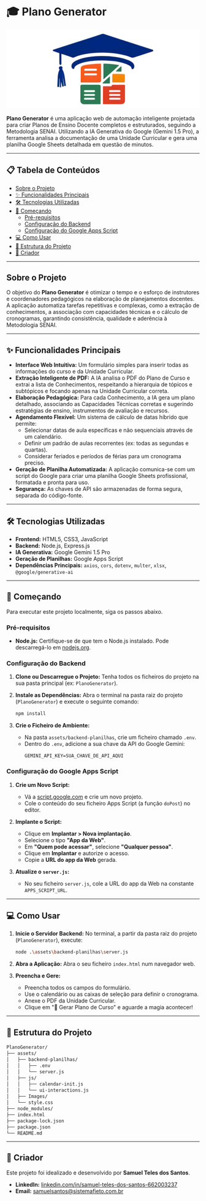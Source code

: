 # 🎓 Plano Generator

![Logo](assets/Images/Logo%20Plano%20Generator.png)

**Plano Generator** é uma aplicação web de automação inteligente projetada para criar Planos de Ensino Docente completos e estruturados, seguindo a Metodologia SENAI. Utilizando a IA Generativa do Google (Gemini 1.5 Pro), a ferramenta analisa a documentação de uma Unidade Curricular e gera uma planilha Google Sheets detalhada em questão de minutos.

---

## 📋 Tabela de Conteúdos

- [Sobre o Projeto](#sobre-o-projeto)
- [✨ Funcionalidades Principais](#-funcionalidades-principais)
- [🛠️ Tecnologias Utilizadas](#️-tecnologias-utilizadas)
- [🚀 Começando](#-começando)
  - [Pré-requisitos](#pré-requisitos)
  - [Configuração do Backend](#configuração-do-backend)
  - [Configuração do Google Apps Script](#configuração-do-google-apps-script)
- [💻 Como Usar](#-como-usar)
- [📁 Estrutura do Projeto](#-estrutura-do-projeto)
- [👤 Criador](#-criador)

---

## Sobre o Projeto

O objetivo do **Plano Generator** é otimizar o tempo e o esforço de instrutores e coordenadores pedagógicos na elaboração de planejamentos docentes. A aplicação automatiza tarefas repetitivas e complexas, como a extração de conhecimentos, a associação com capacidades técnicas e o cálculo de cronogramas, garantindo consistência, qualidade e aderência à Metodologia SENAI.

---

## ✨ Funcionalidades Principais

- **Interface Web Intuitiva:** Um formulário simples para inserir todas as informações do curso e da Unidade Curricular.
- **Extração Inteligente de PDF:** A IA analisa o PDF do Plano de Curso e extrai a lista de Conhecimentos, respeitando a hierarquia de tópicos e subtópicos e focando apenas na Unidade Curricular correta.
- **Elaboração Pedagógica:** Para cada Conhecimento, a IA gera um plano detalhado, associando as Capacidades Técnicas corretas e sugerindo estratégias de ensino, instrumentos de avaliação e recursos.
- **Agendamento Flexível:** Um sistema de cálculo de datas híbrido que permite:
  - Selecionar datas de aula específicas e não sequenciais através de um calendário.
  - Definir um padrão de aulas recorrentes (ex: todas as segundas e quartas).
  - Considerar feriados e períodos de férias para um cronograma preciso.
- **Geração de Planilha Automatizada:** A aplicação comunica-se com um script do Google para criar uma planilha Google Sheets profissional, formatada e pronta para uso.
- **Segurança:** As chaves de API são armazenadas de forma segura, separada do código-fonte.

---

## 🛠️ Tecnologias Utilizadas

- **Frontend:** HTML5, CSS3, JavaScript
- **Backend:** Node.js, Express.js
- **IA Generativa:** Google Gemini 1.5 Pro
- **Geração de Planilhas:** Google Apps Script
- **Dependências Principais:** `axios`, `cors`, `dotenv`, `multer`, `xlsx`, `@google/generative-ai`

---

## 🚀 Começando

Para executar este projeto localmente, siga os passos abaixo.

### Pré-requisitos

- **Node.js:** Certifique-se de que tem o Node.js instalado. Pode descarregá-lo em [nodejs.org](https://nodejs.org/).

### Configuração do Backend

1.  **Clone ou Descarregue o Projeto:**
    Tenha todos os ficheiros do projeto na sua pasta principal (ex: `PlanoGenerator`).

2.  **Instale as Dependências:**
    Abra o terminal na pasta raiz do projeto (`PlanoGenerator`) e execute o seguinte comando:
    ```bash
    npm install
    ```

3.  **Crie o Ficheiro de Ambiente:**
    - Na pasta `assets/backend-planilhas`, crie um ficheiro chamado `.env`.
    - Dentro do `.env`, adicione a sua chave da API do Google Gemini:
      ```
      GEMINI_API_KEY=SUA_CHAVE_DE_API_AQUI
      ```

### Configuração do Google Apps Script

1.  **Crie um Novo Script:**
    - Vá a [script.google.com](https://script.google.com) e crie um novo projeto.
    - Cole o conteúdo do seu ficheiro Apps Script (a função `doPost`) no editor.

2.  **Implante o Script:**
    - Clique em **Implantar > Nova implantação**.
    - Selecione o tipo **"App da Web"**.
    - Em **"Quem pode acessar"**, selecione **"Qualquer pessoa"**.
    - Clique em **Implantar** e autorize o acesso.
    - Copie a **URL do app da Web** gerada.

3.  **Atualize o `server.js`:**
    - No seu ficheiro `server.js`, cole a URL do app da Web na constante `APPS_SCRIPT_URL`.

---

## 💻 Como Usar

1.  **Inicie o Servidor Backend:**
    No terminal, a partir da pasta raiz do projeto (`PlanoGenerator`), execute:
    ```bash
    node .\assets\backend-planilhas\server.js
    ```

2.  **Abra a Aplicação:**
    Abra o seu ficheiro `index.html` num navegador web.

3.  **Preencha e Gere:**
    - Preencha todos os campos do formulário.
    - Use o calendário ou as caixas de seleção para definir o cronograma.
    - Anexe o PDF da Unidade Curricular.
    - Clique em "🚀 Gerar Plano de Curso" e aguarde a magia acontecer!

---

## 📁 Estrutura do Projeto

```
PlanoGenerator/
├── assets/
│   ├── backend-planilhas/
│   │   ├── .env
│   │   └── server.js
│   ├── js/
│   │   ├── calendar-init.js
│   │   └── ui-interactions.js
│   ├── Images/
│   └── style.css
├── node_modules/
├── index.html
├── package-lock.json
├── package.json
└── README.md
```

---

## 👤 Criador

Este projeto foi idealizado e desenvolvido por **Samuel Teles dos Santos**.

- **LinkedIn:** [linkedin.com/in/samuel-teles-dos-santos-662003237](https://linkedin.com/in/samuel-teles-dos-santos-662003237)
- **Email:** samuelsantos@sistemafieto.com.br
